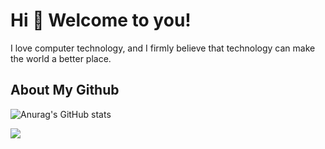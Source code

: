 # Hi 👋 Welcome to you!
I love computer technology, and I firmly believe that technology can make the world a better place.

## About My Github

![Anurag's GitHub stats](https://github-readme-stats.vercel.app/api?username=inokoe&show_icons=true&theme=radical&count_private=true)

<img  src="https://github-readme-stats.vercel.app/api/top-langs/?username=inokoe&count_private=true&layout=compact">
 

<!--
**inokoe/inokoe** is a ✨ _special_ ✨ repository because its `README.md` (this file) appears on your GitHub profile.

Here are some ideas to get you started:

- 🔭 I’m currently working on ...
- 🌱 I’m currently learning ...
- 👯 I’m looking to collaborate on ...
- 🤔 I’m looking for help with ...
- 💬 Ask me about ...
- 📫 How to reach me: ...
- 😄 Pronouns: ...
- ⚡ Fun fact: ...
-->
